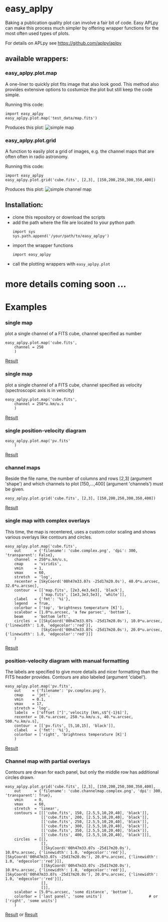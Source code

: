 # easy_aplpy
Baking a publication quality plot can involve a fair bit of code. Easy APLpy can make this process much simpler by offering wrapper functions for the most often used types of plots.

For details on APLpy see https://github.com/aplpy/aplpy

## available wrappers:

### easy_aplpy.plot.map
A one-liner to quickly plot fits image that also look good. This method also provides extensive options to costumize the plot but still keep the code simple.

Running this code:
```
import easy_aplpy
easy_aplpy.plot.map('test_data/map.fits')
```
Produces this plot:
![simple map](test_data/map.simple.png)


### easy_aplpy.plot.grid
A function to easily plot a grid of images, e.g. the channel maps that are often often in radio astronomy.

Running this code:
```
import easy_aplpy
easy_aplpy.plot.grid('cube.fits', [2,3], [150,200,250,300,350,400])
```
Produces this plot:
![simple channel map](test_data/cube.channelmap.simple.png)



## Installation:
- clone this repository or download the scripts
- add the path where the file are located to your python path
    ```
    import sys
    sys.path.append('/your/path/to/easy_aplpy')
    ```
- import the wrapper functions
    ```
    import easy_aplpy
    ```
- call the plotting wrappers with `easy_aplpy.plot`


# more details coming soon ...

# Examples

### single map
plot a single channel of a FITS cube, channel specified as number
```
easy_aplpy.plot.map('cube.fits',
    channel = 250
    )
```
[Result](test_data/cube.simple.chan_int.png)


### single map
plot a single channel of a FITS cube, channel specified as velocity (spectroscopic axis is in velocity)
```
easy_aplpy.plot.map('cube.fits',
    channel = 250*u.km/u.s
    )
```
[Result](test_data/cube.simple.chan_unit.png)


### single position-velocity diagram
```
easy_aplpy.plot.map('pv.fits'
    )
```
[Result](test_data/pv.simple.png)


### channel maps
Beside the file name, the number of columns and rows [2,3] (argument 'shape') and which channels to plot [150,...,400] (argument 'channels') must be given.
```
easy_aplpy.plot.grid('cube.fits', [2,3], [150,200,250,300,350,400])
```
[Result](test_data/cube.channelmap.simple.png)


### single map with complex overlays
This time, the map is recentered, uses a custom color scaling and shows various overlays like contours and circles.
```
easy_aplpy.plot.map('cube.fits',
    out      = {'filename': 'cube.complex.png', 'dpi': 300, 'transparent': False},
    channel  = 250*u.km/u.s,
    cmap     = 'viridis',
    vmin     = 1,
    vmax     = 60,
    stretch  = 'log',
    recenter = [SkyCoord('00h47m33.07s -25d17m20.0s'), 40.0*u.arcsec, 32.0*u.arcsec],
    contour  = [['map.fits', [2e3,4e3,6e3], 'black'],
                ['map.fits', [1e3,3e3,5e3], 'white']],
    clabel   = {'fmt': '%i'},
    legend   = True,
    colorbar = ['top', 'brightness temperature [K]'],
    scalebar = [1.0*u.arcsec, 'a few parsec', 'bottom'],
    beam     = 'bottom left',
    circles  = [[SkyCoord('00h47m33.07s -25d17m20.0s'), 10.0*u.arcsec, {'linewidth': 1.0, 'edgecolor':'red'}],
                [SkyCoord('00h47m33.07s -25d17m20.0s'), 20.0*u.arcsec, {'linewidth': 1.0, 'edgecolor':'red'}]]
    )
```
[Result](test_data/cube.complex.png)

### position-velocity diagram with manual formatting
The labels are specified to give more details and nicer formatting than the FITS header provides. Contours are also labeled (argument 'clabel').
```
easy_aplpy.plot.map('pv.fits',
    out     = {'filename': 'pv.complex.png'},
    cmap    = 'jet',
    vmin    = 0.1,
    vmax    = 17,
    stretch = 'log',
    labels  = ['offset ["]','velocity [km\,s$^{-1}$]'],
    recenter = [0.*u.arcsec, 250.*u.km/u.s, 40.*u.arcsec, 500.*u.km/u.s],
    contour  = [['pv.fits', [5,10,15], 'black']],
    clabel   = {'fmt': '%i'},
    colorbar = ['right', 'brightness temperature [K]']
    )
```
[Result](test_data/pv.complex.png)


### Channel map with partial overlays
Contours are drwan for each panel, but only the middle row has additional circles drawn.
```
easy_aplpy.plot.grid('cube.fits', [2,3], [150,200,250,300,350,400],
    out      = {'filename': 'cube.channelmap.complex.png', 'dpi': 300, 'transparent': True},
    vmin     = 0,
    vmax     = 60,
    stretch  = 'linear',
    contours = [[['cube.fits', 150, [2.5,5,10,20,40], 'black']],
                [['cube.fits', 200, [2.5,5,10,20,40], 'black']],
                [['cube.fits', 250, [2.5,5,10,20,40], 'black']],
                [['cube.fits', 300, [2.5,5,10,20,40], 'black']],
                [['cube.fits', 350, [2.5,5,10,20,40], 'black']],
                [['cube.fits', 400, [2.5,5,10,20,40], 'black']]],
    circles  = [[],
                [],
                [[SkyCoord('00h47m33.07s -25d17m20.0s'), 10.0*u.arcsec, {'linewidth': 1.0, 'edgecolor':'red'}],[SkyCoord('00h47m33.07s -25d17m20.0s'), 20.0*u.arcsec, {'linewidth': 1.0, 'edgecolor':'red'}]],
                [[SkyCoord('00h47m33.07s -25d17m20.0s'), 10.0*u.arcsec, {'linewidth': 1.0, 'edgecolor':'red'}],[SkyCoord('00h47m33.07s -25d17m20.0s'), 20.0*u.arcsec, {'linewidth': 1.0, 'edgecolor':'red'}]],
                [],
                []],
    scalebar = [5.0*u.arcsec, 'some distance', 'bottom'],
    colorbar = ['last panel', 'some units']                     # or ['right', 'some units']
    )
```
[Result](test_data/cube.channelmap.complex.last_panel.png) or [Result](test_data/cube.channelmap.complex.right.png)
